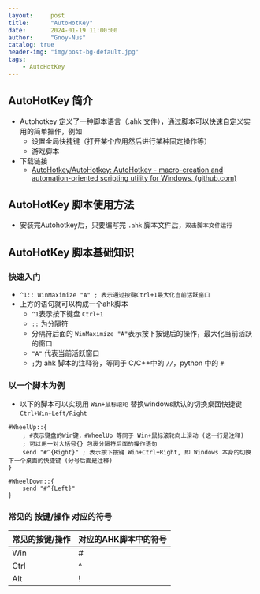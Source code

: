```yaml
---
layout:     post
title:      "AutoHotKey"
date:       2024-01-19 11:00:00
author:     "Gnoy-Nus"
catalog: true
header-img: "img/post-bg-default.jpg"
tags:
    - AutoHotKey
---
```


## AutoHotKey 简介

- Autohotkey 定义了一种脚本语言（.ahk 文件），通过脚本可以快速自定义实用的简单操作，例如
  - 设置全局快捷键（打开某个应用然后进行某种固定操作等）
  - 游戏脚本
- 下载链接
  - [AutoHotkey/AutoHotkey: AutoHotkey - macro-creation and automation-oriented scripting utility for Windows. (github.com)](https://github.com/AutoHotkey/AutoHotkey)


## AutoHotKey  脚本使用方法

- 安装完Autohotkey后，只要编写完 `.ahk` 脚本文件后，`双击脚本文件运行`

## AutoHotKey 脚本基础知识

### 快速入门

- `^1:: WinMaximize "A" ; 表示通过按键Ctrl+1最大化当前活跃窗口`
- 上方的语句就可以构成一个ahk脚本
  - `^1`表示按下键盘 `Ctrl+1` 
  - `::` 为分隔符
  - 分隔符后面的 `WinMaximize "A"`表示按下按键后的操作，最大化当前活跃的窗口
  - `"A"` 代表当前活跃窗口
  - `;`为 ahk 脚本的注释符，等同于 C/C++中的 `//`，python 中的 `#`


### 以一个脚本为例

- 以下的脚本可以实现用 `Win+鼠标滚轮` 替换windows默认的切换桌面快捷键 `Ctrl+Win+Left/Right`

``` ahk
#WheelUp::{
	; #表示键盘的Win键，#WheelUp 等同于 Win+鼠标滚轮向上滑动 (这一行是注释)
	; 可以用一对大括号{} 包裹分隔符后面的操作语句
	send "#^{Right}" ; 表示按下按键 Win+Ctrl+Right, 即 Windows 本身的切换下一个桌面的快捷键 (分号后面是注释)
}

#WheelDown::{
	send "#^{Left}"
}
```

### 常见的 按键/操作 对应的符号

| 常见的按键/操作 | 对应的AHK脚本中的符号 |
| --------------- | --------------------- |
| Win             | #                     |
| Ctrl            | ^                     |
| Alt             | !                     |
